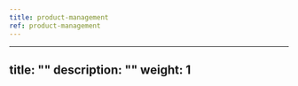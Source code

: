 ```yaml
---
title: product-management
ref: product-management
---
```

---
title: ""
description: ""
weight: 1
---